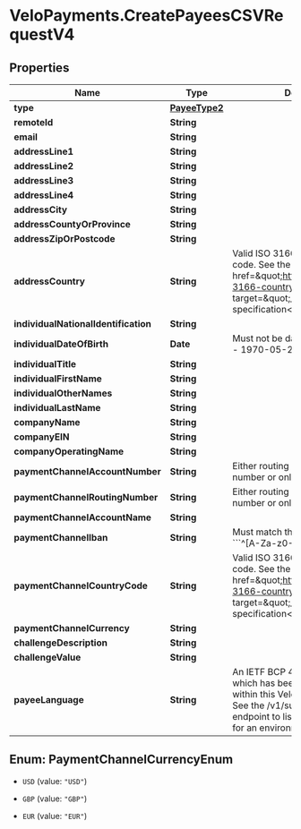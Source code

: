 # VeloPayments.CreatePayeesCSVRequestV4

## Properties

Name | Type | Description | Notes
------------ | ------------- | ------------- | -------------
**type** | [**PayeeType2**](PayeeType2.md) |  | 
**remoteId** | **String** |  | 
**email** | **String** |  | 
**addressLine1** | **String** |  | 
**addressLine2** | **String** |  | [optional] 
**addressLine3** | **String** |  | [optional] 
**addressLine4** | **String** |  | [optional] 
**addressCity** | **String** |  | 
**addressCountyOrProvince** | **String** |  | [optional] 
**addressZipOrPostcode** | **String** |  | 
**addressCountry** | **String** | Valid ISO 3166 2 character country code. See the &lt;a href&#x3D;\&quot;https://www.iso.org/iso-3166-country-codes.html\&quot; target&#x3D;\&quot;_blank\&quot; a&gt;ISO specification&lt;/a&gt; for details. | 
**individualNationalIdentification** | **String** |  | [optional] 
**individualDateOfBirth** | **Date** | Must not be date in future. Example - 1970-05-20 | [optional] 
**individualTitle** | **String** |  | [optional] 
**individualFirstName** | **String** |  | [optional] 
**individualOtherNames** | **String** |  | [optional] 
**individualLastName** | **String** |  | [optional] 
**companyName** | **String** |  | [optional] 
**companyEIN** | **String** |  | [optional] 
**companyOperatingName** | **String** |  | [optional] 
**paymentChannelAccountNumber** | **String** | Either routing number and account number or only iban must be set | [optional] 
**paymentChannelRoutingNumber** | **String** | Either routing number and account number or only iban must be set | [optional] 
**paymentChannelAccountName** | **String** |  | [optional] 
**paymentChannelIban** | **String** | Must match the regular expression &#x60;&#x60;&#x60;^[A-Za-z0-9]+$&#x60;&#x60;&#x60;. | [optional] 
**paymentChannelCountryCode** | **String** | Valid ISO 3166 2 character country code. See the &lt;a href&#x3D;\&quot;https://www.iso.org/iso-3166-country-codes.html\&quot; target&#x3D;\&quot;_blank\&quot; a&gt;ISO specification&lt;/a&gt; for details. | [optional] 
**paymentChannelCurrency** | **String** |  | [optional] 
**challengeDescription** | **String** |  | [optional] 
**challengeValue** | **String** |  | [optional] 
**payeeLanguage** | **String** | An IETF BCP 47 language code which has been configured for use within this Velo environment.&lt;BR&gt; See the /v1/supportedLanguages endpoint to list the available codes for an environment.  | [optional] 



## Enum: PaymentChannelCurrencyEnum


* `USD` (value: `"USD"`)

* `GBP` (value: `"GBP"`)

* `EUR` (value: `"EUR"`)




